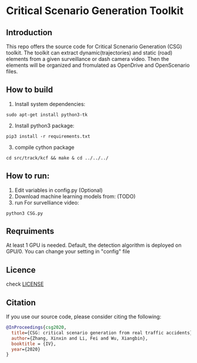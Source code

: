 # Critical Scenario Generation Toolkit

## Introduction 
  This repo offers the source code for Critical Scnenario Generation (CSG) toolkit. The toolkit can extract dynamic(trajectories) and static (road) elements from a given surveillance or dash camera video. Then the elements will be organized and fromulated as OpenDrive and OpenScenario files.  
## How to build

1. Install system dependencies: 
```Shell
sudo apt-get install python3-tk
``` 
2. Install python3 package: 
```Shell
pip3 install -r requirements.txt
```
3. compile cython package
```Shell
cd src/track/kcf && make & cd ../../../
```

## How to run:
1. Edit variables in config.py (Optional)
2. Download machine learning models from: (TODO) 
3. run 
For survelliance video: 
```Shell
python3 CSG.py 

```


## Reqruiments

At least 1 GPU is needed. Default, the detection algorithm is deployed on GPU/0. You can change your setting in "config" file 

## Licence
check [LICENSE](LICENSE)

## Citation
If you use our source code, please consider citing the following:
```bibtex
@InProceedings{csg2020,
  title={CSG: critical scenario generation from real traffic accidents},
  author={Zhang, Xinxin and Li, Fei and Wu, Xiangbin},
  booktitle = {IV},
  year={2020}
}
```
